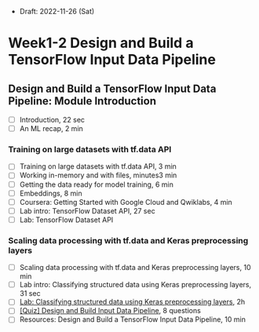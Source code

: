 * Draft: 2022-11-26 (Sat)

# Week1-2 Design and Build a TensorFlow Input Data Pipeline

## Design and Build a TensorFlow Input Data Pipeline: Module Introduction

- [ ] Introduction, 22 sec
- [ ] An ML recap, 2 min

### Training on large datasets with tf.data API

- [ ] Training on large datasets with tf.data API, 3 min
- [ ] Working in-memory and with files, minutes3 min
- [ ] Getting the data ready for model training, 6 min
- [ ] Embeddings, 8 min
- [ ] Coursera: Getting Started with Google Cloud and Qwiklabs, 4 min
- [ ] Lab intro: TensorFlow Dataset API, 27 sec
- [ ] Lab: TensorFlow Dataset API

### Scaling data processing with tf.data and Keras preprocessing layers

- [ ] Scaling data processing with tf.data and Keras preprocessing layers, 10 min
- [ ] Lab intro: Classifying structured data using Keras preprocessing layers, 31 sec
- [ ] [Lab: Classifying structured data using Keras preprocessing layers](labs/week1-classifying-structured-data-using-keras-preprocessing-layers.md), 2h
- [ ] [[Quiz] Design and Build Input Data Pipeline](quizzes/week1-design-and-build-input-data-pipeline.md), 8 questions
- [ ] Resources: Design and Build a TensorFlow Input Data Pipeline, 10 min
